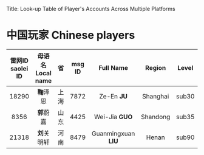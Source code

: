 Title: Look-up Table of Player's Accounts Across Multiple Platforms

# 中国玩家 Chinese players

| 雷网ID<br>saolei ID | 母语名<br>Local name | 省 | msg ID | Full Name | Region | Level |
|:---:|:---:|:---:|:---:|:---:|:---:|:---:|
| 18290 | **鞠**泽恩 | 上海 | 7872 | Ze-En **JU** | Shanghai | sub30 |
| 8356 | **郭**蔚嘉 | 山东 | 4425 | Wei-Jia **GUO** | Shandong | sub35 |
| 21318 | **刘**关明轩 | 河南 | 8479 | Guanmingxuan **LIU** | Henan | sub90 |




